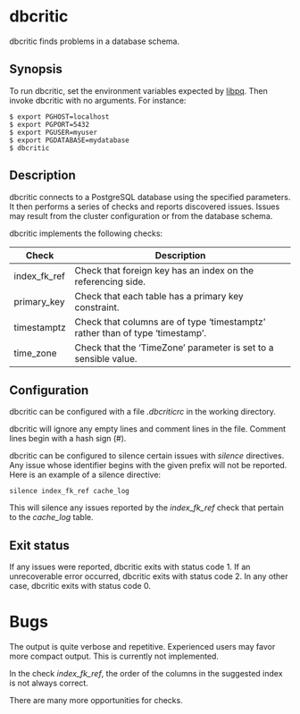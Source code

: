 # dbcritic

dbcritic finds problems in a database schema.

## Synopsis

To run dbcritic, set the environment variables expected by [libpq][libpqenv].
Then invoke dbcritic with no arguments.
For instance:

```console
$ export PGHOST=localhost
$ export PGPORT=5432
$ export PGUSER=myuser
$ export PGDATABASE=mydatabase
$ dbcritic
```

[libpqenv]: https://www.postgresql.org/docs/current/libpq-envars.html

## Description

dbcritic connects to a PostgreSQL database using the specified parameters.
It then performs a series of checks and reports discovered issues.
Issues may result from the cluster configuration or from the database schema.

dbcritic implements the following checks:

| Check        | Description                                                                   |
| ------------ | ----------------------------------------------------------------------------- |
| index_fk_ref | Check that foreign key has an index on the referencing side.                  |
| primary_key  | Check that each table has a primary key constraint.                           |
| timestamptz  | Check that columns are of type ‘timestamptz’ rather than of type ‘timestamp’. |
| time_zone    | Check that the ‘TimeZone’ parameter is set to a sensible value.               |

## Configuration

dbcritic can be configured with a file _.dbcriticrc_ in the working directory.

dbcritic will ignore any empty lines and comment lines in the file.
Comment lines begin with a hash sign (#).

dbcritic can be configured to silence certain issues with _silence_ directives.
Any issue whose identifier begins with the given prefix will not be reported.
Here is an example of a silence directive:

```
silence index_fk_ref cache_log
```

This will silence any issues reported by the _index\_fk\_ref_ check
that pertain to the _cache\_log_ table.

## Exit status

If any issues were reported, dbcritic exits with status code 1.
If an unrecoverable error occurred, dbcritic exits with status code 2.
In any other case, dbcritic exits with status code 0.

# Bugs

The output is quite verbose and repetitive.
Experienced users may favor more compact output.
This is currently not implemented.

In the check _index\_fk\_ref_, the order of the columns in the suggested index
is not always correct.

There are many more opportunities for checks.
